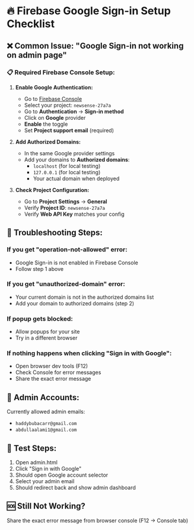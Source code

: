 # 🔥 Firebase Google Sign-in Setup Checklist

## ❌ Common Issue: "Google Sign-in not working on admin page"

### 📋 **Required Firebase Console Setup:**

1. **Enable Google Authentication:**
   - Go to [Firebase Console](https://console.firebase.google.com)
   - Select your project: `newsense-27a7a`
   - Go to **Authentication** → **Sign-in method**
   - Click on **Google** provider
   - **Enable** the toggle
   - Set **Project support email** (required)

2. **Add Authorized Domains:**
   - In the same Google provider settings
   - Add your domains to **Authorized domains**:
     - `localhost` (for local testing)
     - `127.0.0.1` (for local testing)
     - Your actual domain when deployed

3. **Check Project Configuration:**
   - Go to **Project Settings** → **General**
   - Verify **Project ID**: `newsense-27a7a`
   - Verify **Web API Key** matches your config

## 🔧 **Troubleshooting Steps:**

### If you get "operation-not-allowed" error:
- Google Sign-in is not enabled in Firebase Console
- Follow step 1 above

### If you get "unauthorized-domain" error:
- Your current domain is not in the authorized domains list
- Add your domain to authorized domains (step 2)

### If popup gets blocked:
- Allow popups for your site
- Try in a different browser

### If nothing happens when clicking "Sign in with Google":
- Open browser dev tools (F12)
- Check Console for error messages
- Share the exact error message

## 📧 **Admin Accounts:**
Currently allowed admin emails:
- `haddybubacarr@gmail.com`
- `abdullaalami1@gmail.com`

## 🧪 **Test Steps:**
1. Open admin.html
2. Click "Sign in with Google"
3. Should open Google account selector
4. Select your admin email
5. Should redirect back and show admin dashboard

## 🆘 **Still Not Working?**
Share the exact error message from browser console (F12 → Console tab)